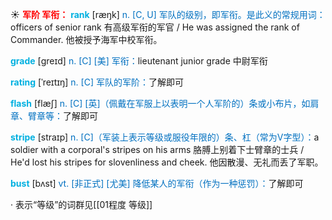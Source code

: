 ☀ <font color="red">**军阶 军衔：**</font>
<font color="sky blue">**rank**</font> [ræŋk] 
<font color="#0070c0">n. [C, U] 军队的级别，即军衔。是此义的常规用词：</font>officers of senior rank 有高级军衔的军官 / He was assigned the rank of Commander. 他被授予海军中校军衔。

<font color="sky blue">**grade**</font> [ɡreɪd] 
<font color="#0070c0">n. [C] [美] 军衔：</font>lieutenant junior grade 中尉军衔
           
<font color="sky blue">**rating**</font> [ˈreɪtɪŋ]
<font color="#0070c0">n. [C] 军队的军阶：</font>了解即可
 
<font color="sky blue">**flash**</font> [flæʃ] 
<font color="#0070c0">n. [C] [英]（佩戴在军服上以表明一个人军阶的）条或小布片，如肩章、臂章等：</font>了解即可 
           
<font color="sky blue">**stripe**</font> [straɪp]
<font color="#0070c0">n. [C]（军装上表示等级或服役年限的）条、杠（常为V字型）：</font>a soldier with a corporal's stripes on his arms 胳膊上别着下士臂章的士兵 / He'd lost his stripes for slovenliness and cheek. 他因散漫、无礼而丢了军职。

<font color="sky blue">**bust**</font> [bʌst]
<font color="#0070c0">vt. [非正式] [尤美] 降低某人的军衔（作为一种惩罚）：</font>了解即可

· 表示“等级”的词群见[[01程度 等级]]
